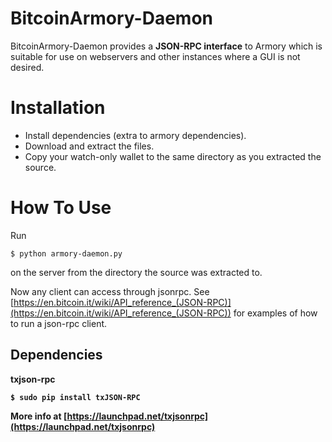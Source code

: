 BitcoinArmory-Daemon
====================

BitcoinArmory-Daemon provides a <b>JSON-RPC interface</b> to Armory which is suitable for use on webservers and other instances where a GUI is not desired.

Installation
============


* Install dependencies (extra to armory dependencies).
* Download and extract the files.
* Copy your watch-only wallet to the same directory as you extracted the source.

How To Use
=======

Run

`$ python armory-daemon.py`

on the server from the directory the source was extracted to.

Now any client can access through jsonrpc. See [https://en.bitcoin.it/wiki/API_reference_(JSON-RPC)](https://en.bitcoin.it/wiki/API_reference_(JSON-RPC))
for examples of how to run a json-rpc client.

Dependencies
------------

<b>txjson-rpc<b>

`$ sudo pip install txJSON-RPC`

More info at [https://launchpad.net/txjsonrpc](https://launchpad.net/txjsonrpc)

